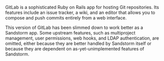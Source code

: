 GitLab is a sophisticated Ruby on Rails app for hosting Git repositories.
Its features include an issue tracker, a wiki,
and an editor that allows you to compose and push commits entirely from a web interface.

This version of GitLab has been slimmed down to work better as a Sandstorm app.
Some upstream features, such as multiproject management, user permissions, web hooks,
and LDAP authentication, are omitted,
either because they are better handled by Sandstorm itself
or because they are dependent on as-yet-unimplemented features of Sandstorm.

